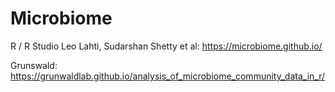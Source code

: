 # Microbiome

R / R Studio
Leo Lahti, Sudarshan Shetty et al: https://microbiome.github.io/

Grunswald: https://grunwaldlab.github.io/analysis_of_microbiome_community_data_in_r/
